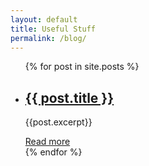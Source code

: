 ```yaml
---
layout: default
title: Useful Stuff
permalink: /blog/
---
```


<div class="container container--narrow">
  <ul class="blog-summary-list">
    {% for post in site.posts %}
      <li class="blog-summary prose">
        <a href="{{ post.url }}"><h2>{{ post.title }}</h2></a>
        <p>{{post.excerpt}}</p>
        <a href="{{ post.url }}">Read more</a>
      </li>
    {% endfor %}
  </ul>
</div>
